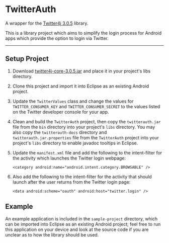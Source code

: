 TwitterAuth
=======================

A wrapper for the [Twitter4j 3.0.5](http://twitter4j.org/en/index.html) library.

This is a library project which aims to simplify the login process for Android apps which provide the option to login via Twitter.

--------------------
## Setup Project
1. Download [twitter4j-core-3.0.5.jar](http://twitter4j.org/en/index.html#download) and place it in your project's libs directory.

2. Clone this project and import it into Eclipse as an existing Android project.

3. Update the `TwitterValues` class and change the values for `TWITTER_CONSUMER_KEY` and `TWITTER_CONSUMER_SECRET` to the values listed on the Twitter developer console for your app.

4. Clean and build the `TwitterAuth` project, then copy the `twitterauth.jar` file from the `bin` directory into your project's `libs` directory. You may also copy the `twitterauth-docs` directory and `twitterauth.jar.properties` file from the `TwitterAuth` project into your project's `libs` directory to enable javadoc tooltips in Eclipse.

5. Update the `manifest.xml` file and add the following to the intent-filter for the activity which launches the Twitter login webpage:

	```
	<category android:name="android.intent.category.BROWSABLE" />
	```

6. Also add the following to the intent-filter for the activity that should launch after the user returns from the Twitter login page:
	
	```
	<data android:scheme="oauth" android:host="twitter.login" />
	```

## Example

An example application is included in the `sample-project` directory, which can be imported into Eclipse as an existing Android project; feel free to run this application on your device and look at the source code if you are unclear as to how the library should be used.
